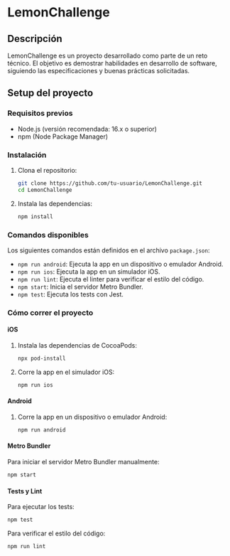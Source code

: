 # LemonChallenge

## Descripción

LemonChallenge es un proyecto desarrollado como parte de un reto técnico. El objetivo es demostrar habilidades en desarrollo de software, siguiendo las especificaciones y buenas prácticas solicitadas.

## Setup del proyecto

### Requisitos previos

- Node.js (versión recomendada: 16.x o superior)
- npm (Node Package Manager)

### Instalación

1. Clona el repositorio:

   ```bash
   git clone https://github.com/tu-usuario/LemonChallenge.git
   cd LemonChallenge
   ```

2. Instala las dependencias:

   ```bash
   npm install
   ```

### Comandos disponibles

Los siguientes comandos están definidos en el archivo `package.json`:

- `npm run android`: Ejecuta la app en un dispositivo o emulador Android.
- `npm run ios`: Ejecuta la app en un simulador iOS.
- `npm run lint`: Ejecuta el linter para verificar el estilo del código.
- `npm start`: Inicia el servidor Metro Bundler.
- `npm test`: Ejecuta los tests con Jest.

### Cómo correr el proyecto

#### iOS

1. Instala las dependencias de CocoaPods:
   ```bash
   npx pod-install
   ```
2. Corre la app en el simulador iOS:
   ```bash
   npm run ios
   ```

#### Android

1. Corre la app en un dispositivo o emulador Android:
   ```bash
   npm run android
   ```

#### Metro Bundler

Para iniciar el servidor Metro Bundler manualmente:

```bash
npm start
```

#### Tests y Lint

Para ejecutar los tests:

```bash
npm test
```

Para verificar el estilo del código:

```bash
npm run lint
```
